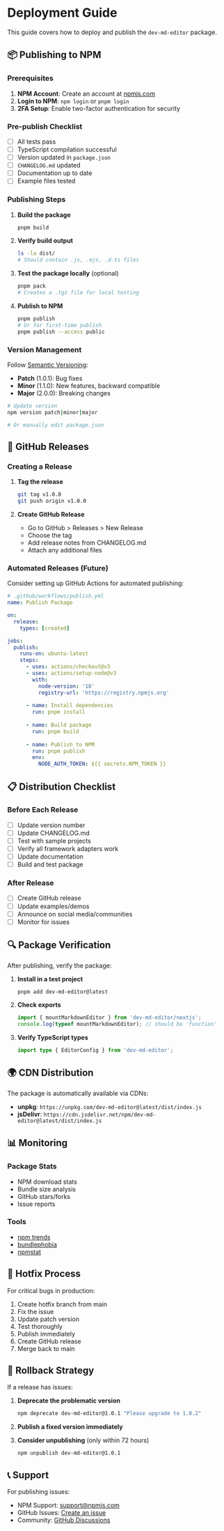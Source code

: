 # Deployment Guide

This guide covers how to deploy and publish the `dev-md-editor` package.

## 📦 Publishing to NPM

### Prerequisites

1. **NPM Account**: Create an account at [npmjs.com](https://npmjs.com)
2. **Login to NPM**: `npm login` or `pnpm login`
3. **2FA Setup**: Enable two-factor authentication for security

### Pre-publish Checklist

- [ ] All tests pass
- [ ] TypeScript compilation successful
- [ ] Version updated in `package.json`
- [ ] `CHANGELOG.md` updated
- [ ] Documentation up to date
- [ ] Example files tested

### Publishing Steps

1. **Build the package**
   ```bash
   pnpm build
   ```

2. **Verify build output**
   ```bash
   ls -la dist/
   # Should contain .js, .mjs, .d.ts files
   ```

3. **Test the package locally** (optional)
   ```bash
   pnpm pack
   # Creates a .tgz file for local testing
   ```

4. **Publish to NPM**
   ```bash
   pnpm publish
   # Or for first-time publish
   pnpm publish --access public
   ```

### Version Management

Follow [Semantic Versioning](https://semver.org/):

- **Patch** (1.0.1): Bug fixes
- **Minor** (1.1.0): New features, backward compatible
- **Major** (2.0.0): Breaking changes

```bash
# Update version
npm version patch|minor|major

# Or manually edit package.json
```

## 🚀 GitHub Releases

### Creating a Release

1. **Tag the release**
   ```bash
   git tag v1.0.0
   git push origin v1.0.0
   ```

2. **Create GitHub Release**
   - Go to GitHub > Releases > New Release
   - Choose the tag
   - Add release notes from CHANGELOG.md
   - Attach any additional files

### Automated Releases (Future)

Consider setting up GitHub Actions for automated publishing:

```yaml
# .github/workflows/publish.yml
name: Publish Package

on:
  release:
    types: [created]

jobs:
  publish:
    runs-on: ubuntu-latest
    steps:
      - uses: actions/checkout@v3
      - uses: actions/setup-node@v3
        with:
          node-version: '18'
          registry-url: 'https://registry.npmjs.org'
      
      - name: Install dependencies
        run: pnpm install
      
      - name: Build package
        run: pnpm build
      
      - name: Publish to NPM
        run: pnpm publish
        env:
          NODE_AUTH_TOKEN: ${{ secrets.NPM_TOKEN }}
```

## 📋 Distribution Checklist

### Before Each Release

- [ ] Update version number
- [ ] Update CHANGELOG.md
- [ ] Test with sample projects
- [ ] Verify all framework adapters work
- [ ] Update documentation
- [ ] Build and test package

### After Release

- [ ] Create GitHub release
- [ ] Update examples/demos
- [ ] Announce on social media/communities
- [ ] Monitor for issues

## 🔍 Package Verification

After publishing, verify the package:

1. **Install in a test project**
   ```bash
   pnpm add dev-md-editor@latest
   ```

2. **Check exports**
   ```javascript
   import { mountMarkdownEditor } from 'dev-md-editor/nextjs';
   console.log(typeof mountMarkdownEditor); // should be 'function'
   ```

3. **Verify TypeScript types**
   ```typescript
   import type { EditorConfig } from 'dev-md-editor';
   ```

## 🌍 CDN Distribution

The package is automatically available via CDNs:

- **unpkg**: `https://unpkg.com/dev-md-editor@latest/dist/index.js`
- **jsDelivr**: `https://cdn.jsdelivr.net/npm/dev-md-editor@latest/dist/index.js`

## 📊 Monitoring

### Package Stats

- NPM download stats
- Bundle size analysis
- GitHub stars/forks
- Issue reports

### Tools

- [npm trends](https://npmtrends.com/dev-md-editor)
- [bundlephobia](https://bundlephobia.com/package/dev-md-editor)
- [npmstat](https://npm-stat.com/charts.html?package=dev-md-editor)

## 🐛 Hotfix Process

For critical bugs in production:

1. Create hotfix branch from main
2. Fix the issue
3. Update patch version
4. Test thoroughly
5. Publish immediately
6. Create GitHub release
7. Merge back to main

## 🔄 Rollback Strategy

If a release has issues:

1. **Deprecate the problematic version**
   ```bash
   npm deprecate dev-md-editor@1.0.1 "Please upgrade to 1.0.2"
   ```

2. **Publish a fixed version immediately**

3. **Consider unpublishing** (only within 72 hours)
   ```bash
   npm unpublish dev-md-editor@1.0.1
   ```

## 📞 Support

For publishing issues:

- NPM Support: [support@npmjs.com](mailto:support@npmjs.com)
- GitHub Issues: [Create an issue](https://github.com/nermalcat69/dev-md-editor/issues)
- Community: [GitHub Discussions](https://github.com/nermalcat69/dev-md-editor/discussions) 